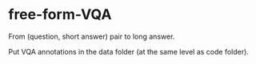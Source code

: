 # free-form-VQA
From (question, short answer) pair to long answer.  

Put VQA annotations in the data folder (at the same level as code folder).


